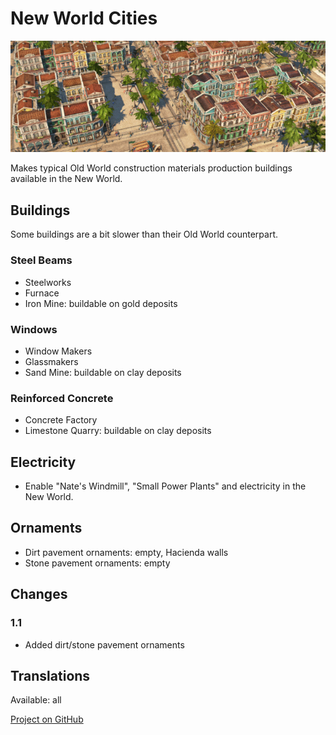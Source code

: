 # New World Cities

![](./banner.png)

Makes typical Old World construction materials production buildings available in the New World.

## Buildings

Some buildings are a bit slower than their Old World counterpart.

### Steel Beams

- Steelworks
- Furnace
- Iron Mine: buildable on gold deposits

### Windows

- Window Makers
- Glassmakers
- Sand Mine: buildable on clay deposits

### Reinforced Concrete

- Concrete Factory
- Limestone Quarry: buildable on clay deposits

## Electricity

- Enable "Nate's Windmill", "Small Power Plants" and electricity in the New World.

## Ornaments

- Dirt pavement ornaments: empty, Hacienda walls
- Stone pavement ornaments: empty

## Changes

### 1.1

- Added dirt/stone pavement ornaments

## Translations

Available: all

[Project on GitHub](https://github.com/jakobharder/anno-1800-jakobs-mods)
